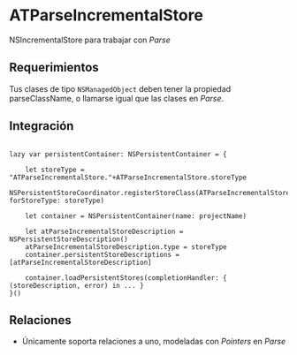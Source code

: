 # ATParseIncrementalStore

NSIncrementalStore para trabajar con *Parse*

## Requerimientos

Tus clases de tipo  `NSManagedObject` deben tener la propiedad parseClassName, o llamarse igual que las clases en *Parse*.

## Integración

```

lazy var persistentContainer: NSPersistentContainer = {

	let storeType = "ATParseIncrementalStore."+ATParseIncrementalStore.storeType
	NSPersistentStoreCoordinator.registerStoreClass(ATParseIncrementalStore.self, forStoreType: storeType)

	let container = NSPersistentContainer(name: projectName)

	let atParseIncrementalStoreDescription = NSPersistentStoreDescription()
	atParseIncrementalStoreDescription.type = storeType
	container.persistentStoreDescriptions = [atParseIncrementalStoreDescription]

	container.loadPersistentStores(completionHandler: { (storeDescription, error) in ... }
}()

```
## Relaciones

* Únicamente soporta relaciones a uno, modeladas con *Pointers* en *Parse*

